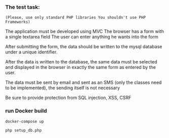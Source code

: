 
### The test task:
    (Please, use only standard PHP libraries You shouldn't use PHP Frameworks)

The application must be developed using MVC
The browser has a form with a single textarea field
The user can enter anything he wants into the form

After submitting the form, the data should be written to the mysql database under a unique identifier.

After the data is written to the database, the same data must be selected and displayed in the browser 
in exactly the same form as entered by the user.

The data must be sent by email and sent as an SMS
(only the classes need to be implemented), the sending itself is not necessary

Be sure to provide protection from SQL injection, XSS, CSRF


### run Docker build
```bash
docker-compose up
```

```bash
php setup_db.php
```